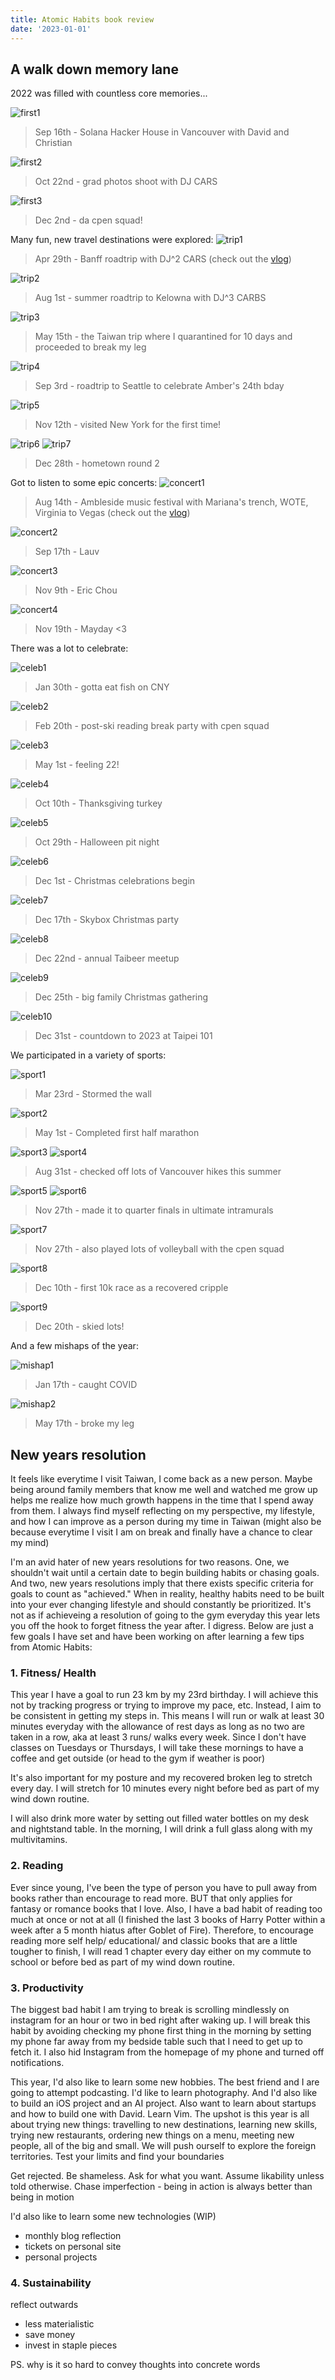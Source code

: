 ```yaml
---
title: Atomic Habits book review 
date: '2023-01-01'
---
```


## A walk down memory lane
2022 was filled with countless core memories...

![first1](/images/blog/first1.jpg)

> Sep 16th - Solana Hacker House in Vancouver with David and Christian

![first2](/images/blog/first2.jpg)

> Oct 22nd - grad photos shoot with DJ CARS

![first3](/images/blog/first3.jpg)

> Dec 2nd - da cpen squad!

Many fun, new travel destinations were explored:
![trip1](/images/blog/trip1.jpg)

> Apr 29th - Banff roadtrip with DJ^2 CARS (check out the [vlog](https://youtu.be/rS6Vwv-mv9g))

![trip2](/images/blog/trip2.jpg)

> Aug 1st - summer roadtrip to Kelowna with DJ^3 CARBS

![trip3](/images/blog/trip3.jpg)

> May 15th - the Taiwan trip where I quarantined for 10 days and proceeded to break my leg

![trip4](/images/blog/trip4.jpg)

> Sep 3rd - roadtrip to Seattle to celebrate Amber's 24th bday

![trip5](/images/blog/trip5.jpg)

> Nov 12th - visited New York for the first time!

![trip6](/images/blog/trip6.jpg) ![trip7](/images/blog/trip7.jpg)

> Dec 28th - hometown round 2

Got to listen to some epic concerts:
![concert1](/images/blog/concert1.jpg)

> Aug 14th - Ambleside music festival with Mariana's trench, WOTE, Virginia to Vegas (check out the [vlog](https://www.youtube.com/watch?v=v-G7lvC7h3c&ab_channel=StellaWang))

![concert2](/images/blog/concert2.jpg)

> Sep 17th - Lauv

![concert3](/images/blog/concert3.jpg)

> Nov 9th - Eric Chou

![concert4](/images/blog/concert4.jpg)

> Nov 19th - Mayday <3

There was a lot to celebrate:

![celeb1](/images/blog/celeb1.jpg)

> Jan 30th - gotta eat fish on CNY

![celeb2](/images/blog/celeb2.jpg)

> Feb 20th - post-ski reading break party with cpen squad

![celeb3](/images/blog/celeb3.jpg)

> May 1st - feeling 22!

![celeb4](/images/blog/celeb4.jpg)

> Oct 10th - Thanksgiving turkey

![celeb5](/images/blog/celeb5.jpg)

> Oct 29th - Halloween pit night

![celeb6](/images/blog/celeb6.jpg)

> Dec 1st - Christmas celebrations begin

![celeb7](/images/blog/celeb7.jpg)

> Dec 17th - Skybox Christmas party 

![celeb8](/images/blog/celeb8.jpg)

> Dec 22nd - annual Taibeer meetup

![celeb9](/images/blog/celeb9.jpg)

> Dec 25th - big family Christmas gathering

![celeb10](/images/blog/celeb10.jpg)

> Dec 31st - countdown to 2023 at Taipei 101

We participated in a variety of sports:

![sport1](/images/blog/sport1.jpg)

> Mar 23rd - Stormed the wall

![sport2](/images/blog/sport2.jpg)

> May 1st - Completed first half marathon

![sport3](/images/blog/sport3.jpg) ![sport4](/images/blog/sport4.jpg)

> Aug 31st - checked off lots of Vancouver hikes this summer

 ![sport5](/images/blog/sport5.jpg) ![sport6](/images/blog/sport6.jpg)

> Nov 27th - made it to quarter finals in ultimate intramurals

![sport7](/images/blog/sport7.jpg)

> Nov 27th - also played lots of volleyball with the cpen squad

![sport8](/images/blog/sport8.jpg)

> Dec 10th - first 10k race as a recovered cripple

![sport9](/images/blog/sport9.jpg)

> Dec 20th - skied lots!

And a few mishaps of the year:

![mishap1](/images/blog/mishap1.jpg)

> Jan 17th - caught COVID

![mishap2](/images/blog/mishap2.jpg)

> May 17th - broke my leg


## New years resolution


It feels like everytime I visit Taiwan, I come back as a new person. Maybe being around family members that know me well and watched me grow up helps me realize how much growth happens in the time that I spend away from them. I always find myself reflecting on my perspective, my lifestyle, and how I can improve as a person during my time in Taiwan (might also be because everytime I visit I am on break and finally have a chance to clear my mind) 

I'm an avid hater of new years resolutions for two reasons. One, we shouldn't wait until a certain date to begin building habits or chasing goals. And two, new years resolutions imply that there exists specific criteria for goals to count as "achieved." When in reality, healthy habits need to be built into your ever changing lifestyle and should constantly be prioritized. It's not as if achieveing a resolution of going to the gym everyday this year lets you off the hook to forget fitness the year after. I digress. Below are just a few goals I have set and have been working on after learning a few tips from Atomic Habits: 

### 1. Fitness/ Health
This year I have a goal to run 23 km by my 23rd birthday. I will achieve this not by tracking progress or trying to improve my pace, etc. Instead, I aim to be consistent in getting my steps in. This means I will run or walk at least 30 minutes everyday with the allowance of rest days as long as no two are taken in a row, aka at least 3 runs/ walks every week. Since I don't have classes on Tuesdays or Thursdays, I will take these mornings to have a coffee and get outside (or head to the gym if weather is poor)

It's also important for my posture and my recovered broken leg to stretch every day. I will stretch for 10 minutes every night before bed as part of my wind down routine. 

I will also drink more water by setting out filled water bottles on my desk and nightstand table. In the morning, I will drink a full glass along with my multivitamins. 

### 2. Reading
Ever since young, I've been the type of person you have to pull away from books rather than encourage to read more. BUT that only applies for fantasy or romance books that I love. Also, I have a bad habit of reading too much at once or not at all (I finished the last 3 books of Harry Potter within a week after a 5 month hiatus after Goblet of Fire). Therefore, to encourage reading more self help/ educational/ and classic books that are a little tougher to finish, I will read 1 chapter every day either on my commute to school or before bed as part of my wind down routine. 

### 3. Productivity
The biggest bad habit I am trying to break is scrolling mindlessly on instagram for an hour or two in bed right after waking up. I will break this habit by avoiding checking my phone first thing in the morning by setting my phone far away from my bedside table such that I need to get up to fetch it. I also hid Instagram from the homepage of my phone and turned off notifications. 

This year, I'd also like to learn some new hobbies. The best friend and I are going to attempt podcasting. I'd like to learn photography. And I'd also like to build an iOS project and an AI project. Also want to learn about startups and how to build one with David. Learn Vim. The upshot is this year is all about trying new things: travelling to new destinations, learning new skills, trying new restaurants, ordering new things on a menu, meeting new people, all of the big and small. We will push ourself to explore the foreign territories. Test your limits and find your boundaries

Get rejected. Be shameless. Ask for what you want. Assume likability unless told otherwise. Chase imperfection - being in action is always better than being in motion

I'd also like to learn some new technologies (WIP)
- monthly blog reflection
- tickets on personal site
- personal projects

### 4. Sustainability
reflect outwards

- less materialistic
- save money
- invest in staple pieces


PS. why is it so hard to convey thoughts into concrete words